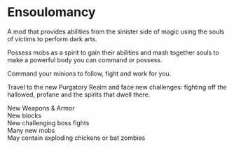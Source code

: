 # Ensoulomancy
A mod that provides abilities from the sinister side of magic using the souls of victims to perform dark arts.    

Possess mobs as a spirit to gain their abilities and mash together souls to make a powerful body you can command or possess.    

Command your minions to follow, fight and work for you.    

Travel to the new Purgatory Realm and face new challenges: fighting off the hallowed, profane and the spirits that dwell there.    

New Weapons & Armor    
New blocks    
New challenging boss fights    
Many new mobs    
May contain exploding chickens or bat zombies    
